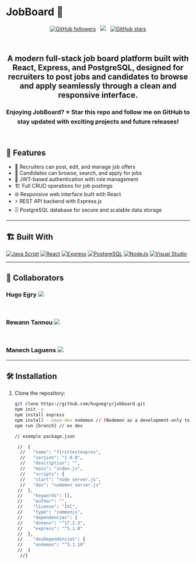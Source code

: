 # JobBoard 💼
<p align="center">
  <!-- GitHub followers -->
  <a href="https://github.com/hugoegry"><img src="https://img.shields.io/github/followers/hugoegry?style=social" alt="GitHub followers"></a>
  &nbsp;
  <!--mail-->
  <a href="mailto:hugo.egry@epitech.eu"><img src="https://img.shields.io/badge/Email-hugo.egry@epitech.eu-blue?style=social&logo=gmail"></a> <!--@ = maildotru-->
  &nbsp;
  <!-- Repo stars -->
  <a href="https://github.com/rishikagupta2468?tab=stars"><img src="https://img.shields.io/github/stars/hugoegry?style=social" alt="GitHub stars"></a>
</p>
<br>

<h2 align="center">A <strong>modern full-stack job board platform</strong> built with <strong>React, Express, and PostgreSQL</strong>, designed for recruiters to post jobs and candidates to browse and apply seamlessly through a clean and responsive interface.</h2>

<h3 align="center">Enjoying JobBoard? ⭐ Star this repo and follow me on GitHub to stay updated with exciting projects and future releases!</h3>
<br>

## 🚀 Features

- 💼 Recruiters can post, edit, and manage job offers
- 👥 Candidates can browse, search, and apply for jobs
- 🔐 JWT-based authentication with role management
- 🏗 Full CRUD operations for job postings
- 🌐 Responsive web interface built with React
- ⚡ REST API backend with Express.js
- 🗄 PostgreSQL database for secure and scalable data storage

---

## 🏗 Built With

[![Java Script](https://img.shields.io/badge/Java%20Script-%23323330.svg?&logo=javascript&logoColor=%23F7DF1E)](#)
[![React](https://custom-icon-badges.demolab.com/badge/React-61DAFB?logo=react&logoColor=black)](#)
[![Express](https://custom-icon-badges.demolab.com/badge/Express-000000?logo=express&logoColor=white)](#)
[![PostgreSQL](https://img.shields.io/badge/Postgres-%23316192.svg?logo=postgresql&logoColor=white)](#)
[![NodeJs](https://img.shields.io/badge/node.js-6DA55F?&logo=node.js&logoColor=white)](#)
[![Visual Studio](https://custom-icon-badges.demolab.com/badge/Visual%20Studio-5C2D91.svg?&logo=visualstudio&logoColor=white)](#)

---

## 🤝 Collaborators

<h3>Hugo Egry <a href="https://github.com/hugoegry"><img src="https://img.shields.io/badge/Git%20Hub-hugoegry-blue?style=social&logo=refinedgithub"></a></h3>
<br>
<h3>Rewann Tannou <a href="https://github.com/RewannTannou"><img src="https://img.shields.io/badge/Git%20Hub-RewannTannou-blue?style=social&logo=refinedgithub"></a></h3>
<br>
<h3>Manech Laguens <a href="https://github.com/Manech-Laguens"><img src="https://img.shields.io/badge/Git%20Hub-Manech&ndashLaguens-blue?style=social&logo=refinedgithub"></a></h3>

---

## 🛠 Installation

1. Clone the repository:
   ```bash
   git clone https://github.com/hugoegry/jobboard.git
   npm init -y
   npm install express
   npm install --save-dev nodemon // (Nodemon as a development-only tool. Nodemon automatically restarts your Node.js server whenever you change your code, so you don’t have to manually stop and start the server during development. The --save-dev flag means it’s only needed for development, not in production.)
   npm run {branch} // ex dev

   // exemple package.json
   
    //  {
     //   "name": "firsttestexpres",
     //   "version": "1.0.0",
     //   "description": "",
     //   "main": "index.js",
     //   "scripts": {
     //   "start": "node server.js",
     //   "dev": "nodemon server.js"
    //  },
    //    "keywords": [],
    //    "author": "",
    //    "license": "ISC",
    //    "type": "commonjs",
    //    "dependencies": {
    //    "dotenv": "^17.2.3",
    //    "express": "^5.1.0"
    //  },
    //    "devDependencies": {
    //    "nodemon": "^3.1.10"
    //  }
     //}
